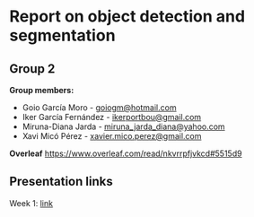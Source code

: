 # Report on object detection and segmentation  #
## Group 2 ##

**Group members:**
* Goio García Moro - goiogm@hotmail.com
* Iker García Fernández - ikerportbou@gmail.com
* Miruna-Diana Jarda - miruna_jarda_diana@yahoo.com
* Xavi Micó Pérez - xavier.mico.perez@gmail.com

**Overleaf**
https://www.overleaf.com/read/nkvrrpfjvkcd#5515d9

**Presentation links**
----------------------
Week 1: [link](https://www.canva.com/design/DAF9zKCwxqk/Nj-uTwDky7idcXGiRuz1Sw/edit?utm_content=DAF9zKCwxqk&utm_campaign=designshare&utm_medium=link2&utm_source=sharebutton)
